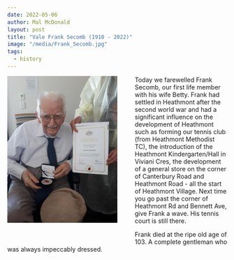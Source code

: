 ```yaml
---
date: 2022-05-06
author: Mal McDonald
layout: post
title: "Vale Frank Secomb (1918 - 2022)"
image: "/media/Frank_Secomb.jpg"
tags:
  - history
---
```


<img src="/media/Frank_Secomb.jpg" width="50%" align="left" style="padding-right: 40px; padding-bottom: 40px;">

Today we farewelled Frank Secomb, our first life member with his wife
Betty.  Frank had settled in Heathmont after the second world war and
had a significant influence on the development of Heathmont such as
forming our tennis club (from Heathmont Methodist TC), the introduction
of the Heathmont Kindergarten/Hall in Viviani Cres, the development of a
general store on the corner of Canterbury Road and Heathmont Road - all
the start of Heathmont Village.  Next time you go past the corner of
Heathmont Rd and Bennett Ave, give Frank a wave.  His tennis court is
still there.

Frank died at the ripe old age of 103. A complete gentleman who was always impeccably dressed.
